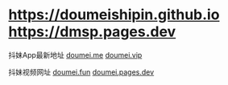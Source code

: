# <https://doumeishipin.github.io> <https://dmsp.pages.dev>

抖妹App最新地址 [doumei.me](https://doumei.me) [doumei.vip](https://doumei.vip) 

抖妹视频网址 [doumei.fun](https://doumei.fun) [doumei.pages.dev](https://doumei.pages.dev) 
